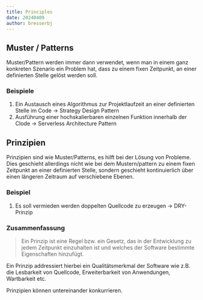 ```yaml
---
title: Principles
date: 20240409
author: bresserbj
---
```


## Muster / Patterns

Muster/Pattern werden immer dann verwendet, wenn man in einem ganz konkreten Szenario ein Problem hat,
dass zu einem fixen Zeitpunkt, an einer definierten Stelle gelöst werden soll.

### Beispiele

1. Ein Austausch eines Algorithmus zur Projektlaufzeit an einer definierten Stelle im Code -> Strategy Design Pattern
2. Ausführung einer hochskalierbaren einzelnen Funktion innerhalb der Clode -> Serverless Architecture Pattern

## Prinzipien

Prinzipien sind wie Muster/Patterns, es hilft bei der Lösung von Probleme. Dies geschieht allerdings nicht wie bei 
dem Mustern/pattern zu einem fixen Zeitpunkt an einer definierten Stelle, sondern geschieht kontinuierlich über einen
längeren Zeitraum auf verschiebene Ebenen.

### Beispiel

1. Es soll vermieden werden doppelten Quellcode zu erzeugen -> DRY-Prinzip

### Zusammenfassung

> Ein Prinzip ist eine Regel bzw. ein Gesetz, das in der Entwicklung zu jedem Zeitpunkt einzuhalten ist
> und welches der Software bestimmte Eigenschaften hinzufügt.

Ein Prinzip addressiert hierbei ein Qualitätsmerkmal der Software wie z.B. die Lesbarkeit von Quellcode, Erweiterbarkeit von Anwendungen, Wartbarkeit etc.

Prinzipien können untereinander konkurrieren.
